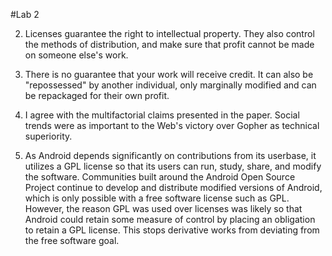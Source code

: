 #Lab 2

2) Licenses guarantee the right to intellectual property. They also 
   control the methods of distribution, and make sure that profit cannot be 
   made on someone else's work.

3) There is no guarantee that your work will receive credit. It can also 
   be "repossessed" by another individual, only marginally modified and can 
   be repackaged for their own profit.

4) I agree with the multifactorial claims presented in the paper. Social 
   trends were as important to the Web's victory over Gopher as 
   technical superiority.

5) As Android depends significantly on contributions from its userbase, 
   it utilizes a GPL license so that its users can run, study, share, and 
   modify the software. Communities built around the Android Open Source 
   Project continue to develop and distribute modified versions of Android, 
   which is only possible with a free software license such as GPL. 
   However, the reason GPL was used over licenses was likely so that 
   Android could retain some measure of control by placing an obligation to 
   retain a GPL license. This stops derivative works from deviating from 
   the free software goal.

